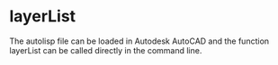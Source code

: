 # layerList

The autolisp file can be loaded in Autodesk AutoCAD and the function layerList can be called directly in the command line.
